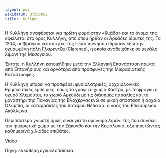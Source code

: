 ```yaml
---
layout: poi
wikidatum: Q7595052
title:  Κυλλήνη
---
```


Η  Κυλλήνη αναφέρεται για πρώτη φορά στην «Ιλιάδα» και το όνομά της οφείλεται στο όρος Κυλλήνη, από όπου ήρθαν οι Αρκάδες ιδρυτές της. Το 1204, οι Φράγκοι κατακτητές της Πελοποννήσου ίδρυσαν εδώ την οχυρωμένη πόλη Γλαρέντζα (Clarence), η οποία αναδείχθηκε σε μεγάλο λιμάνι της Μεσογείου.

Έκτοτε, η Κυλλήνη κατοικήθηκε μετά την Ελληνική Επανάσταση πρώτα από Επτανήσιους και αργότερα από πρόσφυγες της Μικρασιατικής Καταστροφής.

Η Κυλλήνη μπορεί να προσφέρει φυσιολατρικές, αρχαιολογικές, θρησκευτικές εμπειρίες, όπως  το γραφικό χωριό Κάστρο, με το φράγκικο οχυρό Χλεμούτσι, το χωριό Αρκούδι με τις διάσημες παραλίες και το μοναστήρι της Παναγίας της Βλαχέρναςενώ σε μικρή απόσταση η αρχαία Ολυμπία, οι καταρράκτες του ποταμού Νέδα και ο ναός του Επικούρειου Απόλλωνα.

Περισσότερο γνωστή όμως είναι για το ομώνυμο λιμάνι της που συνδέει την ηπειρωτική χώρα με την Ζάκυνθο και την Κεφαλονιά, εξυπηρετώντας καθημερινά χιλιάδες επιβάτες.

[Video](https://www.youtube.com/watch?v=0wbj-ZPSfBE)

Πηγή: ελεύθερη εγκυκλοπαίδεια.
